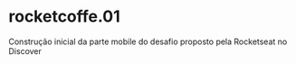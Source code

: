 # rocketcoffe.01
Construção inicial da parte mobile do desafio proposto pela Rocketseat no Discover
